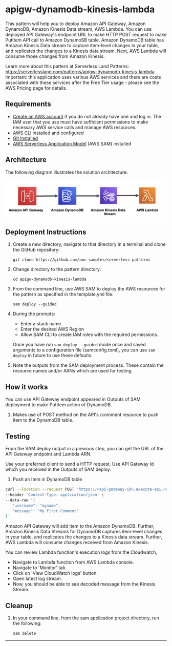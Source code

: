 # apigw-dynamodb-kinesis-lambda

This pattern will help you to deploy Amazon API Gateway, Amazon DynamoDB, Amazon Kinesis Data stream, AWS Lambda. You can use deployed API Gateway's endpoint URL to make HTTP POST request to make PutItem API call to Amazon DynamoSB table. Amazon DynamoDB table has Amazon Kinesis Data stream to capture item-level changes in your table, and replicates the changes to a Kinesis data stream. Next, AWS Lambda will consume those changes from Amazon Kinesis.

Learn more about this pattern at Serverless Land Patterns: https://serverlessland.com/patterns/apigw-dynamodb-kinesis-lambda Important: this application uses various AWS services and there are costs associated with these services after the Free Tier usage - please see the AWS Pricing page for details.

## Requirements

* [Create an AWS account](https://portal.aws.amazon.com/gp/aws/developer/registration/index.html) if you do not already have one and log in. The IAM user that you use must have sufficient permissions to make necessary AWS service calls and manage AWS resources.
* [AWS CLI](https://docs.aws.amazon.com/cli/latest/userguide/install-cliv2.html) installed and configured
* [Git Installed](https://git-scm.com/book/en/v2/Getting-Started-Installing-Git)
* [AWS Serverless Application Model](https://docs.aws.amazon.com/serverless-application-model/latest/developerguide/serverless-sam-cli-install.html) (AWS SAM) installed

## Architecture 
The following diagram illustrates the solution architecture:

![Architecture Diagram](img/APIGW-DynamoDB-Kinesis-Lambda.png)

## Deployment Instructions

1. Create a new directory, navigate to that directory in a terminal and clone the GitHub repository:
    ```
    git clone https://github.com/aws-samples/serverless-patterns
    ```
1. Change directory to the pattern directory:
    ```
    cd apigw-dynamodb-kinesis-lambda
    ```
1. From the command line, use AWS SAM to deploy the AWS resources for the pattern as specified in the template.yml file:
    ```
    sam deploy --guided
    ```
1. During the prompts:
    * Enter a stack name
    * Enter the desired AWS Region
    * Allow SAM CLI to create IAM roles with the required permissions.

    Once you have run `sam deploy --guided` mode once and saved arguments to a configuration file (samconfig.toml), you can use `sam deploy` in future to use these defaults.

1. Note the outputs from the SAM deployment process. These contain the resource names and/or ARNs which are used for testing.

## How it works

You can use API Gateway endpoint appeared in Outputs of SAM deployment to make PutItem action of DynamoDB.

1. Makes use of POST method on the API's /comment resource to push item to the DynamoDB table.

## Testing

From the SAM deploy output in a previous step, you can get the URL of the API Gateway endpoint and Lambda ARN. 
 
Use your preferred client to send a HTTP request. Use API Gateway Id which you received in the Outputs of SAM deploy.

1. Push an Item in DynamoDB table

```bash
curl --location --request POST 'https://<api-gateway-id>.execute-api.<region>.amazonaws.com/v1/comment' \
--header 'Content-Type: application/json' \
--data-raw '{
   "username": "myname",
   "message": "My First Comment"
}'                      
```
Amazon API Gateway will add item to the Amazon DynamoDB. Further, Amazon Kinesis Data Streams for DynamoDB captures item-level changes in your table, and replicates the changes to a Kinesis data stream. Further, AWS Lambda will consume changes received from Amazon Kinesis.

You can review Lambda function's execution logs from the Cloudwatch,

- Navigate to Lambda function from AWS Lambda console.
- Navigate to 'Monitor' tab.
- Click on 'View CloudWatch logs' button.
- Open latest log stream.
- Now, you should be able to see decoded message from the Kinesis Stream.


## Cleanup

1. In your command line, from the sam application project directory, run the following:
    ```bash
    sam delete

    ```
----
